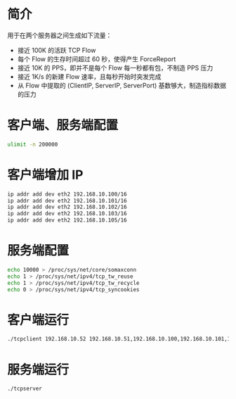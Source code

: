 # 简介

用于在两个服务器之间生成如下流量：
- 接近 100K 的活跃 TCP Flow
- 每个 Flow 的生存时间超过 60 秒，使得产生 ForceReport
- 接近 10K 的 PPS，即并不是每个 Flow 每一秒都有包，不制造 PPS 压力
- 接近 1K/s 的新建 Flow 速率，且每秒开始时突发完成
- 从 Flow 中提取的 (ClientIP, ServerIP, ServerPort) 基数够大，制造指标数据的压力

# 客户端、服务端配置

```bash
ulimit -n 200000
```

# 客户端增加 IP

```bash
ip addr add dev eth2 192.168.10.100/16
ip addr add dev eth2 192.168.10.101/16
ip addr add dev eth2 192.168.10.102/16
ip addr add dev eth2 192.168.10.103/16
ip addr add dev eth2 192.168.10.105/16
```

# 服务端配置

```bash
echo 10000 > /proc/sys/net/core/somaxconn
echo 1 > /proc/sys/net/ipv4/tcp_tw_reuse
echo 1 > /proc/sys/net/ipv4/tcp_tw_recycle
echo 0 > /proc/sys/net/ipv4/tcp_syncookies
```

# 客户端运行

```bash
./tcpclient 192.168.10.52 192.168.10.51,192.168.10.100,192.168.10.101,192.168.10.102,192.168.10.103,192.168.10.104,192.168.10.105
```

# 服务端运行

```bash
./tcpserver
```
